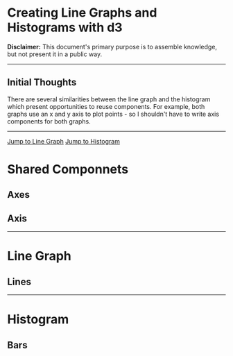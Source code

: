 # Creating Line Graphs and Histograms with d3

**Disclaimer:** This document's primary purpose is to assemble knowledge, but not present it in a public way.

___

## Initial Thoughts

There are several similarities between the line graph and the histogram which present opportunities to reuse components. For example, both graphs use an x and y axis to plot points - so I shouldn't have to write axis components for both graphs.

___

[Jump to Line Graph](#line-graph)
[Jump to Histogram](#histogram)

# Shared Componnets

## Axes

## Axis

___

# Line Graph

## Lines

___

# Histogram

## Bars